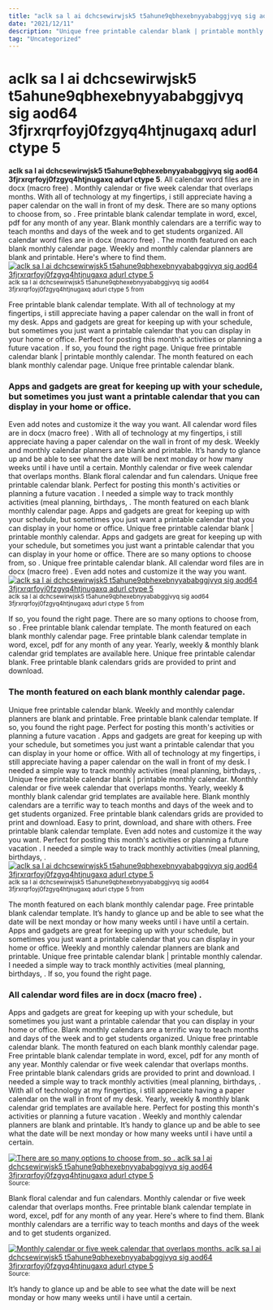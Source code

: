 ```yaml
---
title: "aclk sa l ai dchcsewirwjsk5 t5ahune9qbhexebnyyababggjvyq sig aod64 3fjrxrqrfoyj0fzgyq4htjnugaxq adurl ctype 5"
date: "2021/12/11"
description: "Unique free printable calendar blank | printable monthly calendar."
tag: "Uncategorized"
---
```


# aclk sa l ai dchcsewirwjsk5 t5ahune9qbhexebnyyababggjvyq sig aod64 3fjrxrqrfoyj0fzgyq4htjnugaxq adurl ctype 5
**aclk sa l ai dchcsewirwjsk5 t5ahune9qbhexebnyyababggjvyq sig aod64 3fjrxrqrfoyj0fzgyq4htjnugaxq adurl ctype 5**. All calendar word files are in docx (macro free) . Monthly calendar or five week calendar that overlaps months. With all of technology at my fingertips, i still appreciate having a paper calendar on the wall in front of my desk. There are so many options to choose from, so . Free printable blank calendar template in word, excel, pdf for any month of any year.
Blank monthly calendars are a terrific way to teach months and days of the week and to get students organized. All calendar word files are in docx (macro free) . The month featured on each blank monthly calendar page. Weekly and monthly calendar planners are blank and printable. Here&#039;s where to find them.
[![aclk sa l ai dchcsewirwjsk5 t5ahune9qbhexebnyyababggjvyq sig aod64 3fjrxrqrfoyj0fzgyq4htjnugaxq adurl ctype 5](6830041 "aclk sa l ai dchcsewirwjsk5 t5ahune9qbhexebnyyababggjvyq sig aod64 3fjrxrqrfoyj0fzgyq4htjnugaxq adurl ctype 5")](6830041)
<small>aclk sa l ai dchcsewirwjsk5 t5ahune9qbhexebnyyababggjvyq sig aod64 3fjrxrqrfoyj0fzgyq4htjnugaxq adurl ctype 5 from </small>

Free printable blank calendar template. With all of technology at my fingertips, i still appreciate having a paper calendar on the wall in front of my desk. Apps and gadgets are great for keeping up with your schedule, but sometimes you just want a printable calendar that you can display in your home or office. Perfect for posting this month&#039;s activities or planning a future vacation . If so, you found the right page. Unique free printable calendar blank | printable monthly calendar. The month featured on each blank monthly calendar page. Unique free printable calendar blank.

### Apps and gadgets are great for keeping up with your schedule, but sometimes you just want a printable calendar that you can display in your home or office.
Even add notes and customize it the way you want. All calendar word files are in docx (macro free) . With all of technology at my fingertips, i still appreciate having a paper calendar on the wall in front of my desk. Weekly and monthly calendar planners are blank and printable. It’s handy to glance up and be able to see what the date will be next monday or how many weeks until i have until a certain. Monthly calendar or five week calendar that overlaps months. Blank floral calendar and fun calendars. Unique free printable calendar blank. Perfect for posting this month&#039;s activities or planning a future vacation . I needed a simple way to track monthly activities (meal planning, birthdays, . The month featured on each blank monthly calendar page. Apps and gadgets are great for keeping up with your schedule, but sometimes you just want a printable calendar that you can display in your home or office. Unique free printable calendar blank | printable monthly calendar.
Apps and gadgets are great for keeping up with your schedule, but sometimes you just want a printable calendar that you can display in your home or office. There are so many options to choose from, so . Unique free printable calendar blank. All calendar word files are in docx (macro free) . Even add notes and customize it the way you want.
[![aclk sa l ai dchcsewirwjsk5 t5ahune9qbhexebnyyababggjvyq sig aod64 3fjrxrqrfoyj0fzgyq4htjnugaxq adurl ctype 5](6830041 "aclk sa l ai dchcsewirwjsk5 t5ahune9qbhexebnyyababggjvyq sig aod64 3fjrxrqrfoyj0fzgyq4htjnugaxq adurl ctype 5")](6830041)
<small>aclk sa l ai dchcsewirwjsk5 t5ahune9qbhexebnyyababggjvyq sig aod64 3fjrxrqrfoyj0fzgyq4htjnugaxq adurl ctype 5 from </small>

If so, you found the right page. There are so many options to choose from, so . Free printable blank calendar template. The month featured on each blank monthly calendar page. Free printable blank calendar template in word, excel, pdf for any month of any year. Yearly, weekly &amp; monthly blank calendar grid templates are available here. Unique free printable calendar blank. Free printable blank calendars grids are provided to print and download.

### The month featured on each blank monthly calendar page.
Unique free printable calendar blank. Weekly and monthly calendar planners are blank and printable. Free printable blank calendar template. If so, you found the right page. Perfect for posting this month&#039;s activities or planning a future vacation . Apps and gadgets are great for keeping up with your schedule, but sometimes you just want a printable calendar that you can display in your home or office. With all of technology at my fingertips, i still appreciate having a paper calendar on the wall in front of my desk. I needed a simple way to track monthly activities (meal planning, birthdays, . Unique free printable calendar blank | printable monthly calendar. Monthly calendar or five week calendar that overlaps months. Yearly, weekly &amp; monthly blank calendar grid templates are available here. Blank monthly calendars are a terrific way to teach months and days of the week and to get students organized. Free printable blank calendars grids are provided to print and download.
Easy to print, download, and share with others. Free printable blank calendar template. Even add notes and customize it the way you want. Perfect for posting this month&#039;s activities or planning a future vacation . I needed a simple way to track monthly activities (meal planning, birthdays, .
[![aclk sa l ai dchcsewirwjsk5 t5ahune9qbhexebnyyababggjvyq sig aod64 3fjrxrqrfoyj0fzgyq4htjnugaxq adurl ctype 5](6830041 "aclk sa l ai dchcsewirwjsk5 t5ahune9qbhexebnyyababggjvyq sig aod64 3fjrxrqrfoyj0fzgyq4htjnugaxq adurl ctype 5")](6830041)
<small>aclk sa l ai dchcsewirwjsk5 t5ahune9qbhexebnyyababggjvyq sig aod64 3fjrxrqrfoyj0fzgyq4htjnugaxq adurl ctype 5 from </small>

The month featured on each blank monthly calendar page. Free printable blank calendar template. It’s handy to glance up and be able to see what the date will be next monday or how many weeks until i have until a certain. Apps and gadgets are great for keeping up with your schedule, but sometimes you just want a printable calendar that you can display in your home or office. Weekly and monthly calendar planners are blank and printable. Unique free printable calendar blank | printable monthly calendar. I needed a simple way to track monthly activities (meal planning, birthdays, . If so, you found the right page.

### All calendar word files are in docx (macro free) .
Apps and gadgets are great for keeping up with your schedule, but sometimes you just want a printable calendar that you can display in your home or office. Blank monthly calendars are a terrific way to teach months and days of the week and to get students organized. Unique free printable calendar blank. The month featured on each blank monthly calendar page. Free printable blank calendar template in word, excel, pdf for any month of any year. Monthly calendar or five week calendar that overlaps months. Free printable blank calendars grids are provided to print and download. I needed a simple way to track monthly activities (meal planning, birthdays, . With all of technology at my fingertips, i still appreciate having a paper calendar on the wall in front of my desk. Yearly, weekly &amp; monthly blank calendar grid templates are available here. Perfect for posting this month&#039;s activities or planning a future vacation . Weekly and monthly calendar planners are blank and printable. It’s handy to glance up and be able to see what the date will be next monday or how many weeks until i have until a certain.


[![There are so many options to choose from, so . aclk sa l ai dchcsewirwjsk5 t5ahune9qbhexebnyyababggjvyq sig aod64 3fjrxrqrfoyj0fzgyq4htjnugaxq adurl ctype 5](10068246198193195066 "aclk sa l ai dchcsewirwjsk5 t5ahune9qbhexebnyyababggjvyq sig aod64 3fjrxrqrfoyj0fzgyq4htjnugaxq adurl ctype 5")](6830041)
<small>Source: </small>

Blank floral calendar and fun calendars. Monthly calendar or five week calendar that overlaps months. Free printable blank calendar template in word, excel, pdf for any month of any year. Here&#039;s where to find them. Blank monthly calendars are a terrific way to teach months and days of the week and to get students organized.

[![Monthly calendar or five week calendar that overlaps months. aclk sa l ai dchcsewirwjsk5 t5ahune9qbhexebnyyababggjvyq sig aod64 3fjrxrqrfoyj0fzgyq4htjnugaxq adurl ctype 5](10068246198193195066 "aclk sa l ai dchcsewirwjsk5 t5ahune9qbhexebnyyababggjvyq sig aod64 3fjrxrqrfoyj0fzgyq4htjnugaxq adurl ctype 5")](6830041)
<small>Source: </small>

It’s handy to glance up and be able to see what the date will be next monday or how many weeks until i have until a certain.
